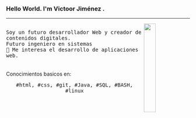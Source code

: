 ### Hello World. I'm Victoor Jiménez .
---
<p>
  <img src="https://www.icegif.com/wp-content/uploads/2022/01/icegif-675.gif" align="right" width="25%"/>
  <samp>
    <br>Soy un futuro desarrollador Web y creador de contenidos digitales.
    <br>Futuro ingeniero en sistemas
    <br>🔹 Me interesa el desarrollo de aplicaciones web.
     <a href="github.com/Victor239A" ></a>
    </samp>
   <br>
  <br>
    <br> Conocimientos basicos en:
  <p align="center">
    <samp>
#html, #css, #git, #Java, #SQL, #BASH, #linux
     </samp>
    <br>
  </p>
  
</p>
